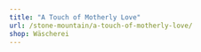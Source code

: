 ```yaml
---
title: "A Touch of Motherly Love"
url: /stone-mountain/a-touch-of-motherly-love/
shop: Wäscherei
---
```

